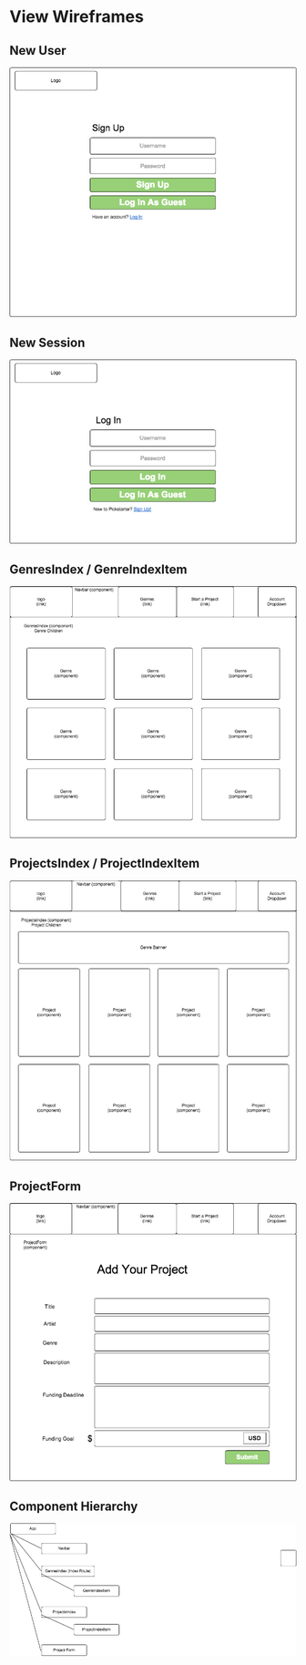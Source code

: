 # View Wireframes

## New User
![new-user]

## New Session
![new-session]

## GenresIndex / GenreIndexItem
![genres]

## ProjectsIndex / ProjectIndexItem
![projects]

## ProjectForm
![project-form]

## Component Hierarchy
![component-hierarchy]

[new-user]: ./wireframes/new_user.png
[new-session]: ./wireframes/new_session.png
[genres]: ./wireframes/genres_index.png
[projects]: ./wireframes/projects_index.png
[project-form]: ./wireframes/project_form.png
[component-hierarchy]: ./wireframes/component_hierarchy.png
